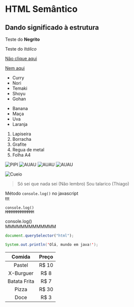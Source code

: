 # HTML Semântico
## Dando significado à estrutura
Teste do **Negrito**

Teste do *Itálico*

[Não clique aqui](https://exemplo.com/)

[Nem aqui](https://www.youtube.com/watch?v=dQw4w9WgXcQ)

* Curry
* Nori
* Temaki
* Shoyu
* Gohan

- Banana
- Maça
- Uva
- Laranja

1. Lapiseira
2. Borracha
3. Grafite
4. Regua de metal
5. Folha A4

![PIPI](https://pipz.io/shared/1/files/logo_academy.JPG)
![AUAU](https://pipz.com/static/images/blog/eddie.png)
![AUAU](https://pipz.com/static/images/blog/eddie.png)
![AUAU](https://pipz.com/static/images/blog/eddie.png)

![Cueio](https://www.rbsdirect.com.br/imagesrc/24899215.jpg?w=700)

>Só sei que nada sei (Não lembro)
>Sou talarico (Thiago)

Método `console.log()` no javascript<br>
ttt<br>

`console.log()`<br>
`MMMMMMMMMMMMM`

console.log()<br>
MMMMMMMMMMMMM

```js
document.querySelector("html");
```

```Java
System.out.println('Olá, mundo em java!');
```

Comida  | Preço
:---------: | :------:
Pastel | R$ 10
X-Burguer | R$ 8
Batata Frita | R$ 7
Pizza | R$ 30
Doce | R$ 3